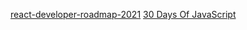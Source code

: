 [react-developer-roadmap-2021](https://www.decipherzone.com/blog-detail/react-developer-roadmap-2021)
[30 Days Of JavaScript](https://reconshell.com/30-days-of-javascript/)